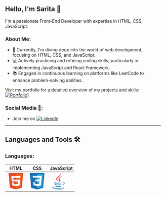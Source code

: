 ## Hello, I'm Sarita  👋

I'm a passionate Front-End Developer with expertise in HTML, CSS, JavaScript. 
### About Me:
- 🌱 Currently, I'm diving deep into the world of web development, focusing on HTML, CSS, and JavaScript.
- 💻 Actively practicing and refining coding skills, particularly in implementing JavaScript and React Framework.
- 📚 Engaged in continuous learning on platforms like LeetCode to enhance problem-solving abilities.

Visit my portfolio for a detailed overview of my projects and skills: [![Portfolio](https://img.shields.io/badge/Portfolio-Visit-brightgreen?style=for-the-badge&logo=github)](https://sar1taa.github.io/sarita/)]

### Social Media 📡:
- Join me on [![LinkedIn](https://img.shields.io/badge/LinkedIn-Connect-blue?style=for-the-badge&logo=linkedin)](https://www.linkedin.com/in/sarita-951424253?lipi=urn%3Ali%3Apage%3Ad_flagship3_profile_view_base_contact_details%3BYjFTFJfvT%2BCGG5ECEiKB%2Fg%3D%3D)

---

## Languages and Tools 🛠️
### Languages:
| HTML | CSS | JavaScript |
|--------|---|------|
| <img src="https://github.com/devicons/devicon/blob/master/icons/html5/html5-original.svg" alt="Python" width="55" height="55"/> | <img src="https://github.com/devicons/devicon/blob/master/icons/css3/css3-original.svg" alt="C" width="55" height="55"/> | <img src="https://github.com/devicons/devicon/blob/master/icons/java/java-original.svg" alt="Java" width="55" height="55"/> | <img src="https://github.com/devicons/devicon/blob/master/icons/javascript/javascript-original.svg" alt="Go" width="55" height="55"/> |

<!--
**sar1taa/sar1taa** is a ✨ _special_ ✨ repository because its `README.md` (this file) appears on your GitHub profile.

Here are some ideas to get you started:

- 🔭 I’m currently working on ...
- 🌱 I’m currently learning ...
- 👯 I’m looking to collaborate on ...
- 🤔 I’m looking for help with ...
- 💬 Ask me about ...
- 📫 How to reach me: ...
- 😄 Pronouns: ...
- ⚡ Fun fact: ...
-->
